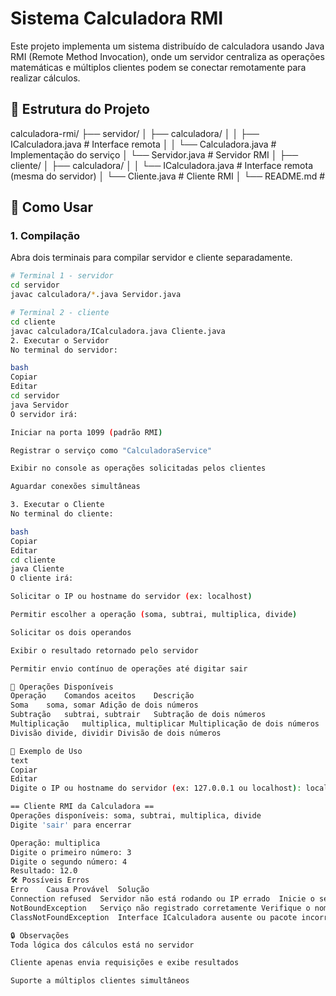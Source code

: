 # Sistema Calculadora RMI

Este projeto implementa um sistema distribuído de calculadora usando Java RMI (Remote Method Invocation), onde um servidor centraliza as operações matemáticas e múltiplos clientes podem se conectar remotamente para realizar cálculos.

## 📁 Estrutura do Projeto

calculadora-rmi/
├── servidor/
│ ├── calculadora/
│ │ ├── ICalculadora.java # Interface remota
│ │ └── Calculadora.java # Implementação do serviço
│ └── Servidor.java # Servidor RMI
│
├── cliente/
│ ├── calculadora/
│ │ └── ICalculadora.java # Interface remota (mesma do servidor)
│ └── Cliente.java # Cliente RMI
│
└── README.md #

## 🚀 Como Usar

### 1. Compilação

Abra dois terminais para compilar servidor e cliente separadamente.

```bash
# Terminal 1 - servidor
cd servidor
javac calculadora/*.java Servidor.java

# Terminal 2 - cliente
cd cliente
javac calculadora/ICalculadora.java Cliente.java
2. Executar o Servidor
No terminal do servidor:

bash
Copiar
Editar
cd servidor
java Servidor
O servidor irá:

Iniciar na porta 1099 (padrão RMI)

Registrar o serviço como "CalculadoraService"

Exibir no console as operações solicitadas pelos clientes

Aguardar conexões simultâneas

3. Executar o Cliente
No terminal do cliente:

bash
Copiar
Editar
cd cliente
java Cliente
O cliente irá:

Solicitar o IP ou hostname do servidor (ex: localhost)

Permitir escolher a operação (soma, subtrai, multiplica, divide)

Solicitar os dois operandos

Exibir o resultado retornado pelo servidor

Permitir envio contínuo de operações até digitar sair

🔧 Operações Disponíveis
Operação	Comandos aceitos	Descrição
Soma	soma, somar	Adição de dois números
Subtração	subtrai, subtrair	Subtração de dois números
Multiplicação	multiplica, multiplicar	Multiplicação de dois números
Divisão	divide, dividir	Divisão de dois números

📝 Exemplo de Uso
text
Copiar
Editar
Digite o IP ou hostname do servidor (ex: 127.0.0.1 ou localhost): localhost

== Cliente RMI da Calculadora ==
Operações disponíveis: soma, subtrai, multiplica, divide  
Digite 'sair' para encerrar

Operação: multiplica  
Digite o primeiro número: 3  
Digite o segundo número: 4  
Resultado: 12.0
🛠 Possíveis Erros
Erro	Causa Provável	Solução
Connection refused	Servidor não está rodando ou IP errado	Inicie o servidor e use o IP correto
NotBoundException	Serviço não registrado corretamente	Verifique o nome "CalculadoraService"
ClassNotFoundException	Interface ICalculadora ausente ou pacote incorreto	Verifique a interface no cliente

🔒 Observações
Toda lógica dos cálculos está no servidor

Cliente apenas envia requisições e exibe resultados

Suporte a múltiplos clientes simultâneos
